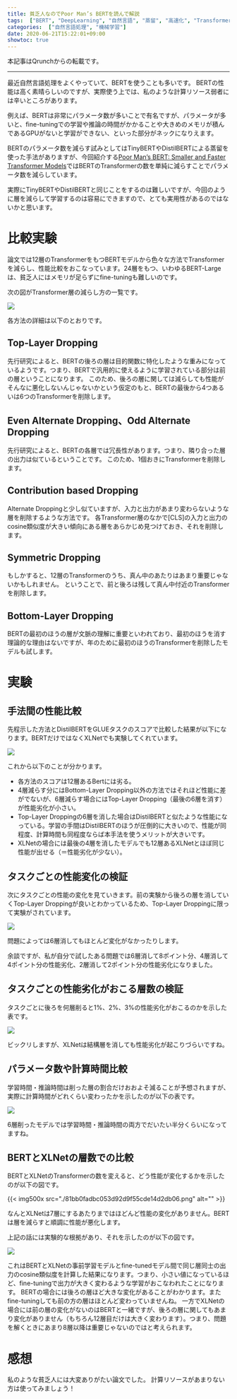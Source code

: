 ```yaml
---
title: 貧乏人なのでPoor Man’s BERTを読んで解説
tags:  ["BERT", "DeepLearning", "自然言語", "蒸留", "高速化", "Transformer", "深層学習"]
categories:  ["自然言語処理", "機械学習"]
date: 2020-06-21T15:22:01+09:00
showtoc: true
---
```


本記事はQrunchからの転載です。
___

最近自然言語処理をよくやっていて、BERTを使うことも多いです。
BERTの性能は高く素晴らしいのですが、実際使う上では、私のような計算リソース弱者には辛いところがあります。

例えば、BERTは非常にパラメータ数が多いことで有名ですが、パラメータが多いと、fine-tuningでの学習や推論の時間がかかることや大きめのメモリが積んであるGPUがないと学習ができない、といった部分がネックになりえます。

BERTのパラメータ数を減らす試みとしてはTinyBERTやDistilBERTによる蒸留を使った手法がありますが、今回紹介する[Poor Man’s BERT: Smaller and Faster Transformer Models](https://arxiv.org/abs/2004.03844)ではBERTのTransformerの数を単純に減らすことでパラメータ数を減らしています。

実際にTinyBERTやDistilBERTと同じことをするのは難しいですが、今回のように層を減らして学習するのは容易にできますので、とても実用性があるのではないかと思います。

# 比較実験
論文では12層のTransformerをもつBERTモデルから色々な方法でTransformerを減らし、性能比較をおこなっています。24層をもつ、いわゆるBERT-Largeは、貧乏人にはメモリが足らずにfine-tuningも難しいのです。

次の図がTransformer層の減らし方の一覧です。  

![](5f4774908272540e27f4ce5fc5750c2a.png)

各方法の詳細は以下のとおりです。
## Top-Layer Dropping
先行研究によると、BERTの後ろの層は目的関数に特化したような重みになっているようです。つまり、BERTで汎用的に使えるように学習されている部分は前の層ということになります。
このため、後ろの層に関しては減らしても性能がそんなに悪化しないんじゃないかという仮定のもと、BERTの最後から4つあるいは6つのTransformerを削除します。

## Even Alternate Dropping、Odd Alternate Dropping
先行研究によると、BERTの各層では冗長性があります。つまり、隣り合った層の出力は似ているということです。
このため、1個おきにTransformerを削除します。

## Contribution based Dropping
Alternate Droppingと少し似ていますが、入力と出力があまり変わらないような層を削除するような方法です。
各Transformer層のなかで[CLS]の入力と出力のcosine類似度が大きい傾向にある層をあらかじめ見つけておき、それを削除します。

## Symmetric Dropping
もしかすると、12層のTransformerのうち、真ん中のあたりはあまり重要じゃないかもしれません。
ということで、前と後ろは残して真ん中付近のTransformerを削除します。

## Bottom-Layer Dropping
BERTの最初のほうの層が文脈の理解に重要といわれており、最初のほうを消す理論的な理由はないですが、年のために最初のほうのTransformerを削除したモデルも試します。

# 実験
## 手法間の性能比較
先程示した方法とDistilBERTをGLUEタスクのスコアで比較した結果が以下になります。BERTだけではなくXLNetでも実験してくれています。  

![](ade970e39b6211acf56131ea9aadba79.png)

これから以下のことが分かります。
* 各方法のスコアは12層あるBertには劣る。
* 4層減らす分にはBottom-Layer Dropping以外の方法ではそれほど性能に差がでないが、6層減らす場合にはTop-Layer Dropping（最後の6層を消す）が性能劣化が小さい。
* Top-Layer Droppingの6層を消した場合はDistilBERTと似たような性能になっている。学習の手間はDistilBERTのほうが圧倒的に大きいので、性能が同程度、計算時間も同程度ならば本手法を使うメリットが大きいです。
* XLNetの場合には最後の4層を消したモデルでも12層あるXLNetとほぼ同じ性能が出せる（＝性能劣化が少ない）。

## タスクごとの性能変化の検証
次にタスクごとの性能の変化を見ていきます。前の実験から後ろの層を消していくTop-Layer Droppingが良いとわかっているため、Top-Layer Droppingに限って実験がされています。

![](b57a4ec7197ef20d888886b7a515f4d1.png)

問題によっては6層消してもほとんど変化がなかったりします。

余談ですが、私が自分で試したある問題では6層消して8ポイント分、4層消して4ポイント分の性能劣化、2層消して2ポイント分の性能劣化になりました。

## タスクごとの性能劣化がおこる層数の検証
タスクごとに後ろを何層削ると1%、2%、3%の性能劣化がおこるのかを示した表です。

![](43d338f8c5365b5751f603e4304d4337.png)

ビックリしますが、XLNetは結構層を消しても性能劣化が起こりづらいですね。

## パラメータ数や計算時間比較
学習時間・推論時間は削った層の割合だけおおよそ減ることが予想されますが、実際に計算時間がどれくらい変わったかを示したのが以下の表です。

![](75c986295e10731fc36355969fc01cf6.png)

6層削ったモデルでは学習時間・推論時間の両方でだいたい半分くらいになってますね。

## BERTとXLNetの層数での比較
BERTとXLNetのTransformerの数を変えると、どう性能が変化するかを示したのが以下の図です。

{{< img500x src="./81bb0fadbc053d92d9f55cde14d2db06.png" alt="" >}}

なんとXLNetは7層にするあたりまではほどんど性能の変化がありません。BERTは層を減らすと順調に性能が悪化します。

上記の話には実験的な根拠があり、それを示したのが以下の図です。

![](359305f1baab6d13b4da6257fc7fa0f4.png)

これはBERTとXLNetの事前学習モデルとfine-tunedモデル間で同じ層同士の出力のcosine類似度を計算した結果になります。つまり、小さい値になっているほど、fine-tuningで出力が大きく変わるような学習がおこなわれたことになります。
BERTの場合には後ろの層ほど大きな変化があることがわかります。またfine-tuningしても前の方の層はほとんど変わっていませんね。
一方でXLNetの場合には前の層の変化がないのはBERTと一緒ですが、後ろの層に関してもあまり変化がありません（もちろん12層目だけは大きく変わります）。つまり、問題を解くときにあまり8層以降は重要じゃないのではと考えられます。

# 感想
私のような貧乏人には大変ありがたい論文でした。
計算リソースがあまりない方は使ってみましょう！

